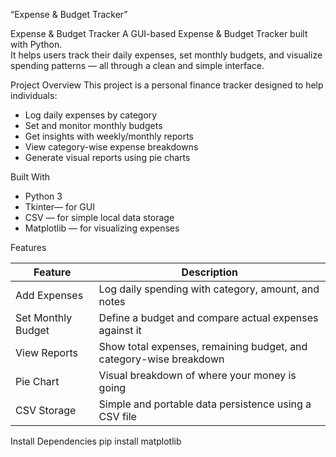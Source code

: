 “Expense & Budget Tracker”

Expense & Budget Tracker
A GUI-based Expense & Budget Tracker built with Python.  
It helps users track their daily expenses, set monthly budgets, and visualize spending patterns — all through a clean and simple interface.


Project Overview
This project is a personal finance tracker designed to help individuals:
- Log daily expenses by category
- Set and monitor monthly budgets
- Get insights with weekly/monthly reports
- View category-wise expense breakdowns
- Generate visual reports using pie charts

Built With
- Python 3
- Tkinter— for GUI
- CSV — for simple local data storage
- Matplotlib — for visualizing expenses


Features

| Feature            | Description                                                               |
|--------------------|---------------------------------------------------------------------------|
| Add Expenses       | Log daily spending with category, amount, and notes                       |
| Set Monthly Budget | Define a budget and compare actual expenses against it                    |
| View Reports       | Show total expenses, remaining budget, and category-wise breakdown        |
| Pie Chart          | Visual breakdown of where your money is going                             |
| CSV Storage        | Simple and portable data persistence using a CSV file                     |


Install Dependencies
pip install matplotlib
